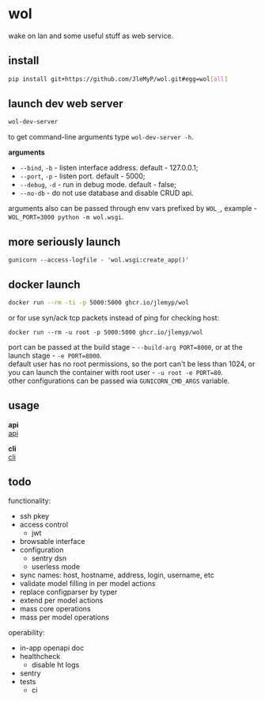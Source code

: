 # wol
wake on lan and some useful stuff as web service.

## install

```bash
pip install git+https://github.com/JleMyP/wol.git#egg=wol[all]
```

## launch dev web server

```bash
wol-dev-server
```

to get command-line arguments type `wol-dev-server -h`.

**arguments**  
* `--bind`, `-b` - listen interface address. default - 127.0.0.1;  
* `--port`, `-p` - listen port. default - 5000;  
* `--debug`, `-d` - run in debug mode. default - false;  
* `--no-db` - do not use database and disable CRUD api.


arguments also can be passed through env vars prefixed by `WOL_`,
example - `WOL_PORT=3000 python -m wol.wsgi`.  


## more seriously launch

```
gunicorn --access-logfile - 'wol.wsgi:create_app()'
```

## docker launch

```bash
docker run --rm -ti -p 5000:5000 ghcr.io/jlemyp/wol
```

or for use syn/ack tcp packets instead of ping for checking host:

```shell
docker run --rm -u root -p 5000:5000 ghcr.io/jlemyp/wol
```

port can be passed at the build stage - `--build-arg PORT=8000`,
or at the launch stage - `-e PORT=8000`.  
default user has no root permissions, so the port can't be less than 1024,
or you can launch the container with root user - `-u root -e PORT=80`.  
other configurations can be passed wia `GUNICORN_CMD_ARGS` variable.


## usage

**api**  
[api](docs/api.html)

**cli**  
[cli](cli/)


## todo

functionality:

* ssh pkey
* access control
  * jwt
* browsable interface
* configuration
  * sentry dsn
  * userless mode
* sync names: host, hostname, address, login, username, etc
* validate model filling in per model actions
* replace configparser by typer
* extend per model actions
* mass core operations
* mass per model operations

operability:

* in-app openapi doc
* healthcheck
  * disable ht logs
* sentry
* tests
  * ci
